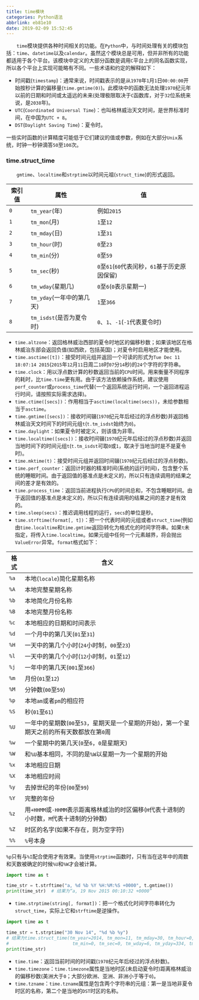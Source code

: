 ```yaml
---
title: time模块
categories: Python语法
abbrlink: eb81e10
date: 2019-02-09 15:52:45
---
```

&emsp;&emsp;`time`模块提供各种时间相关的功能。在`Python`中，与时间处理有关的模块包括：`time`、`datetime`以及`calendar`。虽然这个模块总是可用，但并非所有的功能都适用于各个平台。该模块中定义的大部分函数是调用`C`平台上的同名函数实现，所以各个平台上实现可能略有不同。一些术语和约定的解释如下：

- 时间戳(`timestamp`)：通常来说，时间戳表示的是从`1970`年`1`月`1`日`00:00:00`开始按秒计算的偏移量(`time.gmtime(0)`)。此模块中的函数无法处理`1970`纪元年以前的日期和时间或太遥远的未来(处理极限取决于`C`函数库，对于`32`位系统来说，是`2038`年)。
- `UTC`(`Coordinated Universal Time`)：也叫格林威治天文时间，是世界标准时间，在中国为`UTC + 8`。
- `DST`(`Daylight Saving Time`)：夏令时。

一些实时函数的计算精度可能低于它们建议的值或参数，例如在大部分`Unix`系统，时钟一秒钟滴答`50`至`100`次。

### time.struct_time

&emsp;&emsp;`gmtime`、`localtime`和`strptime`以时间元祖(`struct_time`)的形式返回。

索引值 | 属性                     | 值
------|--------------------------|------------
`0`   | `tm_year`(年)            | 例如`2015`
`1`   | `tm_mon`(月)             | `1`至`12`
`2`   | `tm_mday`(日)            | `1`至`31`
`3`   | `tm_hour`(时)            | `0`至`23`
`4`   | `tm_min`(分)             | `0`至`59`
`5`   | `tm_sec`(秒)             | `0`至`61`(`60`代表闰秒，`61`基于历史原因保留)
`6`   | `tm_wday`(星期几)        | `0`至`6`(`0`表示星期一)
`7`   | `tm_yday`(一年中的第几天) | `1`至`366`
`8`   | `tm_isdst`(是否为夏令时)  | `0`、`1`、`-1`(`-1`代表夏令时)

- `time.altzone`：返回格林威治西部的夏令时地区的偏移秒数；如果该地区在格林威治东部会返回负值(如西欧，包括英国)；对夏令时启用地区才能使用。
- `time.asctime([t])`：接受时间元组并返回一个可读的形式为`Tue Dec 11 18:07:14 2015`(`2015`年`12`月`11`日周二`18`时`07`分`14`秒)的`24`个字符的字符串。
- `time.clock`：用以浮点数计算的秒数返回当前的`CPU`时间。用来衡量不同程序的耗时，比`time.time`更有用。由于该方法依赖操作系统，建议使用`perf_counter`或`process_time`代替(一个返回系统运行时间，一个返回进程运行时间，请按照实际需求选择)。
- `time.ctime([secs])`：作用相当于`asctime(localtime(secs))`，未给参数相当于`asctime`。
- `time.gmtime([secs])`：接收时间辍(`1970`纪元年后经过的浮点秒数)并返回格林威治天文时间下的时间元组`t`(`t.tm_isdst`始终为`0`)。
- `time.daylight`：如果夏令时被定义，则该值为非零。
- `time.localtime([secs])`：接收时间辍(`1970`纪元年后经过的浮点秒数)并返回当地时间下的时间元组`t`(`t.tm_isdst`可取`0`或`1`，取决于当地当时是不是夏令时)。
- `time.mktime(t)`：接受时间元组并返回时间辍(`1970`纪元后经过的浮点秒数)。
- `time.perf_counter`：返回计时器的精准时间(系统的运行时间)，包含整个系统的睡眠时间。由于返回值的基准点是未定义的，所以只有连续调用的结果之间的差才是有效的。
- `time.process_time`：返回当前进程执行`CPU`的时间总和，不包含睡眠时间。由于返回值的基准点是未定义的，所以只有连续调用的结果之间的差才是有效的。
- `time.sleep(secs)`：推迟调用线程的运行，`secs`的单位是秒。
- `time.strftime(format[, t])`：把一个代表时间的元组或者`struct_time`(例如由`time.localtime`和`time.gmtime`返回)转化为格式化的时间字符串。如果`t`未指定，将传入`time.localtime`。如果元组中任何一个元素越界，将会抛出`ValueError`异常。`format`格式如下：

格式 | 含义
-----|----
`%a` | 本地(`locale`)简化星期名称
`%A` | 本地完整星期名称
`%b` | 本地简化月份名称
`%B` | 本地完整月份名称
`%c` | 本地相应的日期和时间表示
`%d` | 一个月中的第几天(`01`至`31`)
`%H` | 一天中的第几个小时(`24`小时制，`00`至`23`)
`%l` | 一天中的第几个小时(`12`小时制，`01`至`12`)
`%j` | 一年中的第几天(`001`至`366`)
`%m` | 月份(`01`至`12`)
`%M` | 分钟数(`00`至`59`)
`%p` | 本地`am`或者`pm`的相应符
`%S` | 秒(`01`至`61`)
`%U` | 一年中的星期数(`00`至`53`，星期天是一个星期的开始)，第一个星期天之前的所有天数都放在第`0`周
`%w` | 一个星期中的第几天(`0`至`6`，`0`是星期天)
`%W` | 和`%U`基本相同，不同的是`%W`以星期一为一个星期的开始
`%x` | 本地相应日期
`%X` | 本地相应时间
`%y` | 去掉世纪的年份(`00`至`99`)
`%Y` | 完整的年份
`%z` | 用`+HHMM`或`-HHMM`表示距离格林威治的时区偏移(`H`代表十进制的小时数，`M`代表十进制的分钟数)
`%Z` | 时区的名字(如果不存在，则为空字符)
`%%` | `%`号本身

`%p`只有与`%I`配合使用才有效果。当使用`strptime`函数时，只有当在这年中的周数和天数被确定的时候`%U`和`%W`才会被计算。

``` python
import time as t

time_str = t.strftime("a, %d %b %Y %H:%M:%S +0000", t.gmtime())
print(time_str)  # 结果为“a, 19 Nov 2015 00:10:32 +0000”
```

- `time.strptime(string[, format])`：把一个格式化时间字符串转化为`struct_time`，实际上它和`strftime`是逆操作。

``` python
import time as t

time_str = t.strptime("30 Nov 14", "%d %b %y")
# 结果为time.struct_time(tm_year=2014, tm_mon=11, tm_mday=30, tm_hour=0, \
#                        tm_min=0, tm_sec=0, tm_wday=6, tm_yday=334, tm_isdst=-1)
print(time_str)
```

- `time.time`：返回当前时间的时间戳(`1970`纪元年后经过的浮点秒数)。
- `time.timezone`：`time.timezone`属性是当地时区(未启动夏令时)距离格林威治的偏移秒数(美洲大于`0`；大部分欧洲、亚洲、非洲小于等于`0`)。
- `time.tzname`：`time.tzname`属性是包含两个字符串的元组：第一是当地非夏令时区的名称，第二个是当地的`DST`时区的名称。